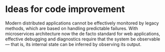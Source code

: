 # Ideas for code improvement

Modern distributed applications cannot be effectively monitored by legacy methods, which are based on handling
predictable failures. With microservices architecture now the de facto standard for web applications, effective
debugging and diagnostics require that the system be observable — that is, its internal state can be inferred by
observing its output.
